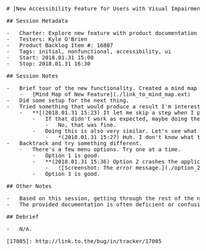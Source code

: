 <pre>
# [New Accessibility Feature for Users with Visual Impairment](http://link.to.the/system_under_test/in/tracker/16092)

## Session Metadata

-   Charter: Explore new feature with product documentation to discover discrepancies between the two.
-   Testers: Kyle O'Brien
-   Product Backlog Item #: 16807
-   Tags: initial, nonfunctional, accessibility, ui
-   Start: 2018.01.31 15:00
-   Stop: 2018.01.31 16:30

## Session Notes

-   Brief tour of the new functionality. Created a mind map of the UI, how it seems to be connected and hypothesized some potential states.
    -   [Mind Map of New Feature](./link_to_mind_map.ext)
-   Did some setup for the next thing.
-   Tried something that would produce a result I'm interested in.
    -   **[(2018.01.31 15:23) It let me skip a step when I pressed a button out of the order that was intended.][17005]**
        -   If that didn't work as expected, maybe doing the same thing with related UI will also behave in a similar way?
            -   No, that was fine.
        -   Doing this is also very similar. Let's see what happens.
            -   *(2018.01.31 15:27) Huh. I don't know what to think of this behavior. Investigate later, maybe as part of another session. Might need a discussion with the developer or project manager.*
-   Backtrack and try something different.
    -   There's a few menu options. Try one at a time.
        -   Option 1 is good.
        -   **(2018.01.31 15:36) Option 2 crashes the application after displaying an error message.**
            -   ![Screenshot: The error message.](./option_2_error_message.jpg)
        -   Option 3 is good.

## Other Notes

-   Based on this session, getting through the rest of the new functionality will take at least two additional sessions of equal length.
-   The provided documentation is often deficient or confusing. Talk to test lead about getting this improved, or consider a test session to focus on just the documentation. 

## Debrief

-   N/A.

[17005]: http://link.to.the/bug/in/tracker/17005
</pre>
